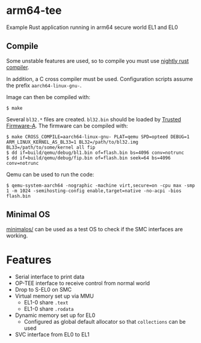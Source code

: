 # arm64-tee

Example Rust application running in arm64 secure world EL1 and EL0

## Compile

Some unstable features are used, so to compile you must use [nightly rust
compiler](https://doc.rust-lang.org/1.2.0/book/nightly-rust.html).

In addition, a C cross compiler must be used. Configuration scripts assume the
prefix `aarch64-linux-gnu-`.

Image can then be compiled with:

~~~
$ make
~~~

Several `bl32.*` files are created. `bl32.bin` should be loaded by [Trusted
Firmware-A](https://github.com/ARM-software/arm-trusted-firmware.git). The
firmware can be compiled with:

~~~
$ make CROSS_COMPILE=aarch64-linux-gnu- PLAT=qemu SPD=opteed DEBUG=1 ARM_LINUX_KERNEL_AS_BL33=1 BL32=/path/to/bl32.img BL33=/path/to/some/kernel all fip
$ dd if=build/qemu/debug/bl1.bin of=flash.bin bs=4096 conv=notrunc
$ dd if=build/qemu/debug/fip.bin of=flash.bin seek=64 bs=4096 conv=notrunc
~~~

Qemu can be used to run the code:

~~~
$ qemu-system-aarch64 -nographic -machine virt,secure=on -cpu max -smp 1 -m 1024 -semihosting-config enable,target=native -no-acpi -bios flash.bin
~~~

## Minimal OS

[minimalos/](minimalos/) can be used as a test OS to check if the SMC interfaces
are working.

# Features

- Serial interface to print data
- OP-TEE interface to receive control from normal world
- Drop to S-EL0 on SMC
- Virtual memory set up via MMU
  - EL1-0 share `.text`
  - EL1-0 share `.rodata`
- Dynamic memory set up for EL0
  - Configured as global default allocator so that `collections` can be used
- SVC interface from EL0 to EL1

